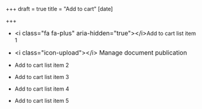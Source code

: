 +++
draft = true
title = "Add to cart"
[date]

+++


* <span style="font-size: 1rem;">&lt;i class="fa fa-plus" aria-hidden="true"&gt;&lt;/i&gt;</span>Add to cart list item 1

* <span style="font-size: 1rem;">&lt;i class="icon-upload"&gt;&lt;/i&gt; Manage document publication</span>

* Add to cart list item 2

* Add to cart list item 3

* Add to cart list item 4

* Add to cart list item 5